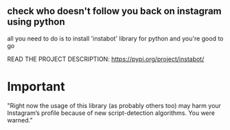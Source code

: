 ## check who doesn't follow you back on instagram using python

all you need to do is to install 'instabot' library for python and you're good to go

READ THE PROJECT DESCRIPTION:
https://pypi.org/project/instabot/

# Important
"Right now the usage of this library (as probably others too) may harm your Instagram’s profile because of new script-detection algorithms. You were warned."
